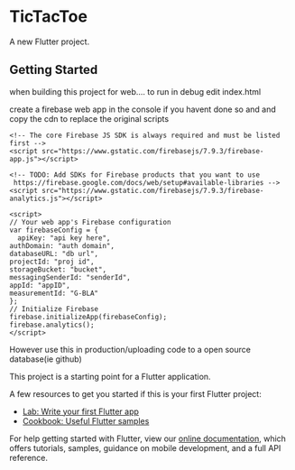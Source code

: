 # TicTacToe

A new Flutter project.

## Getting Started

when building this project for web....
to run in debug edit index.html

create a firebase web app in the console if you havent done so and and copy the cdn to replace the original scripts

    <!-- The core Firebase JS SDK is always required and must be listed first -->
    <script src="https://www.gstatic.com/firebasejs/7.9.3/firebase-app.js"></script>
    
    <!-- TODO: Add SDKs for Firebase products that you want to use
     https://firebase.google.com/docs/web/setup#available-libraries -->
    <script src="https://www.gstatic.com/firebasejs/7.9.3/firebase-analytics.js"></script>

    <script>
    // Your web app's Firebase configuration
    var firebaseConfig = {
      apiKey: "api key here",
    authDomain: "auth domain",
    databaseURL: "db url",
    projectId: "proj id",
    storageBucket: "bucket",
    messagingSenderId: "senderId",
    appId: "appID",
    measurementId: "G-BLA"
    };
    // Initialize Firebase
    firebase.initializeApp(firebaseConfig);
    firebase.analytics();
    </script>
	
However use this in production/uploading code to a open source database(ie github)

<!-- The core Firebase JS SDK is always required and must be listed first -->
<script src="/__/firebase/7.9.3/firebase-app.js"></script>
<script src="/__/firebase/7.9.3/firebase-analytics.js"></script>
<script src="/__/firebase/7.9.3/firebase-auth.js"></script>
<script src="/__/firebase/7.9.3/firebase-firestore.js"></script>

<!-- Initialize Firebase -->
<script src="/__/firebase/init.js"></script>	

This project is a starting point for a Flutter application.

A few resources to get you started if this is your first Flutter project:

- [Lab: Write your first Flutter app](https://flutter.dev/docs/get-started/codelab)
- [Cookbook: Useful Flutter samples](https://flutter.dev/docs/cookbook)

For help getting started with Flutter, view our
[online documentation](https://flutter.dev/docs), which offers tutorials,
samples, guidance on mobile development, and a full API reference.
